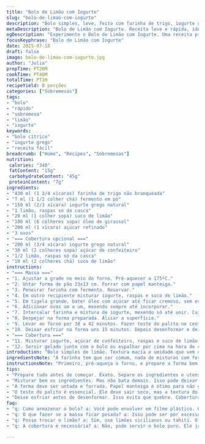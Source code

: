```yaml
---
title: "Bolo de Limão com Iogurte"
slug: "bolo-de-limao-com-iogurte"
description: "Bolo simples, leve, feito com farinha de trigo, iogurte grego, limão e manteiga. Troca o bicarbonato por fermento e a manteiga por óleo. Açúcar reduzido, textura úmida. Cobertura de iogurte com raspas de limão, mais cítrica. Assa em forma retangular média, cerca de 40 minutos. Receita rende 8 porções. Receita vegetariana, sem nozes. Açúcar glace para finalizar. Receita rápida para sobremesa, café ou lanche."
metaDescription: "Bolo de Limão com Iogurte. Receita leve e rápida, ideal para sobremesa ou lanche. Um toque cítrico que refresca o paladar."
ogDescription: "Experimente o Bolo de Limão com Iogurte. Uma receita prática que traz leveza e frescor. Perfeito para qualquer ocasião."
focusKeyphrase: "Bolo de Limão com Iogurte"
date: 2025-07-18
draft: false
image: bolo-de-limao-com-iogurte.jpg
author: "Julia"
prepTime: PT20M
cookTime: PT40M
totalTime: PT1H
recipeYield: 8 porções
categories: ["Sobremesas"]
tags:
- "bolo"
- "rápido"
- "sobremesa"
- "limão"
- "iogurte"
keywords:
- "bolo cítrico"
- "iogurte grego"
- "receita fácil"
breadcrumb: ["Home", "Recipes", "Sobremesas"]
nutrition: 
 calories: "340"
 fatContent: "15g"
 carbohydrateContent: "45g"
 proteinContent: "7g"
ingredients:
- "430 ml (1 3/4 xícaras) farinha de trigo não branqueada"
- "7 ml (1 1/2 colher chá) fermento em pó"
- "150 ml (2/3 xícara) iogurte grego natural"
- "1 limão, raspas só da casca"
- "20 ml (1 colher sopa) suco de limão"
- "100 ml (6 colheres sopa) óleo de girassol"
- "200 ml (1 xícara) açúcar refinado"
- "3 ovos"
- "=== Cobertura opcional ==="
- "200 ml (3/4 xícara) iogurte grego natural"
- "30 ml (2 colheres sopa) açúcar de confeiteiro"
- "1/2 limão, raspas só da casca"
- "10 ml (2 colheres chá) suco de limão"
instructions:
- "=== Massa ==="
- "1. Ajustar a grade no meio do forno. Pré-aquecer a 175ºC."
- "2. Untar forma de pão 23x13 cm. Forrar com papel manteiga."
- "3. Peneirar farinha com fermento. Reservar."
- "4. Em outro recipiente misturar iogurte, raspas e suco de limão."
- "5. Em tigela grande, bater óleo com açúcar até ficar cremoso, sem esbranquiçar."
- "6. Adicionar ovos um a um, mexendo sempre até incorporar."
- "7. Intercalar farinha e mistura de iogurte, mexendo só até unir. Cuidado para não bater demais."
- "8. Despejar na forma preparada. Alisar a superfície."
- "9. Levar ao forno por 38 a 42 minutos. Fazer teste do palito no centro. Se sair limpo, está pronto."
- "10. Deixar esfriar na forma uns 15 minutos. Depois desenformar e deixar esfriar totalmente sobre grade."
- "=== Cobertura ==="
- "11. Misturar iogurte, açúcar de confeiteiro, raspas e suco de limão com batedor manual ou garfo."
- "12. Servir gelado junto com o bolo ou espalhar por cima na hora de comer."
introduction: "Bolo simples de limão. Textura macia e umidade que vem do iogurte grego. Não usa bicarbonato, só fermento. Troquei manteiga por óleo, pra um toque diferente e mais leve na massa. Açúcar na medida certa pra cortar o azedinho do limão, que vem fresco das raspas e do suco, não de essência. As raspas dão aroma, suco dá sabor e acidez. Cobertura só pra quem quer. Iogurte com açúcar de confeiteiro, bem fácil. Ovo ajuda na estrutura, misturado na massa cremosa. Assa rápido, menos de 45 min, não deixa ressecar. Forma pequena, bolo fofinho, pra várias ocasiões: café da tarde, sobremesa simplificada, lanche das crianças. Tudo pronto em uma hora, rapidinho, prático, sem muita firula, sabor direto. A mistura do limão com a cremosidade do iogurte lembra receita caseira da vó, só que com um twist a mais. Tem que deixar esfriar bem pra desenformar. Cobertura cítrica e fresca combina com dias quentes, serve aí na mesa. Comer com café forte ou chá verde, viagem rápida no sabor cítrico e textura macia. Bom para levar em picnic, família, encontro. Dá pra adaptar e usar limões sicilianos ou tahiti também, o gosto muda, mas fica ótimo."
ingredientsNote: "A farinha tem que ser comum, nada de misturas com fermento. O fermento químico em pó substitui o bicarbonato para dar leveza e crescimento constante, sem gosto residual. O óleo escolhido pode ser de girassol ou canola, mais neutro para não interferir no sabor do limão e do iogurte. Trocar manteiga por óleo altera a densidade, deixando mais úmido e leve o bolo. Iogurte grego deve ser natural, sem açúcar ou sabor, pra não comprometer a acidez e textura. O limão usado deve estar fresco, com casca lavada e seca para tirar as raspas sem parte branca, que amargaria o bolo. Açúcar refinado é mais fácil de incorporar e ajuda a criar textura macia. Ovo faz a ligação dos ingredientes para estrutura firme, mas ainda fofinho. Pode usar uma batedeira ou manual, só não exagerar na mistura da massa para não perder a leveza. A forma pequena de pão deixa o bolo com essa crosta prata gostosa e interior úmido. Para a cobertura, açúcar confeiteiro dissolve fácil, raspas dão aroma e o suco finaliza com gosto vibrante. Dá pra tirar a cobertura e usar só puro, fica menos doce."
instructionsNote: "Primeiro, pré-aqueça o forno, e prepare a forma bem untada e forrada para não grudar nada. Misture farinha com fermento, vá reservando pra não perder a leveza da mistura. A parte do iogurte com limão é rápida, apenas peneire para juntar e obter aroma. Bata óleo com açúcar até virar creme leve, depois acrescente ovos devagar, um a um. Alternar ingredientes secos com mistura húmida evita massa pesada, mexa só até incorporar. Colocar massa na forma com cuidado para não derramar. O tempo no forno pode variar, fique de olho no bolo depois dos 35 min. Faça o teste do palito, ele não pode sair úmido demais, mas bolo deve ficar macio. Uma vez fora do forno, deixe esfriar antes de desenformar pra não quebrar. Cobertura é só misturar ingredientes, pode usar imediatamente. Sirva com bolo frio para o contraste quente/frio, o limão fica mais evidente. Vai bem com café ou chá, e não precisa enfeitar muito. Fácil e rápido, receita para dias corridos e quem gosta de bolo com sabor cítrico e umidade reconfortante."
tips:
- "Prepare tudo antes de começar. Exato. Separe os ingredientes e utensílios. Isso facilita a preparação. Não esqueça de pré-aquecer o forno. Isso é fundamental."
- "Misturar bem os ingredientes. Mas não bata demais. Isso pode deixar a massa pesada. Incorporar com cuidado é a chave. Mantenha a leveza na mistura. Intercalar os secos e molhados ajuda."
- "A forma deve ser untada e forrada. Papel manteiga é ótimo para não grudar. O tamanho da forma deixa a crosta agradável. Não economize no óleo, dá umidade."
- "O teste do palito é essencial. Ele deve sair seco, mas a textura do bolo é macia. Se sair com resíduos, precisa de mais tempo. Atenção ao forno, cada um é diferente."
- "Deixe esfriar antes de desenformar. Isso evita que quebre. Cobertura é opcional. Misture os ingredientes na hora de servir. Isso realça o sabor fresco do limão."
faq:
- "q: Como armazenar o bolo? a: Você pode envolver em filme plástico. Ou colocar em um recipiente fechado. Fica por até três dias fora da geladeira."
- "q: O que fazer se a massa ficar pesada? a: Isso pode ser por excesso de batida. Sempre mexa com suavidade. Não pule a parte de alternar ingredientes."
- "q: Posso trocar o limão? a: Sim, use limões sicilianos ou tahiti. O gosto muda um pouco, mas funciona bem. Cuidado com a acidez, pode alterar a receita."
- "q: A cobertura é necessária? a: Não, pode servir o bolo puro. Ele já é saboroso assim. A cobertura é um extra, só se desejar um toque doce e cremoso."

---
```

